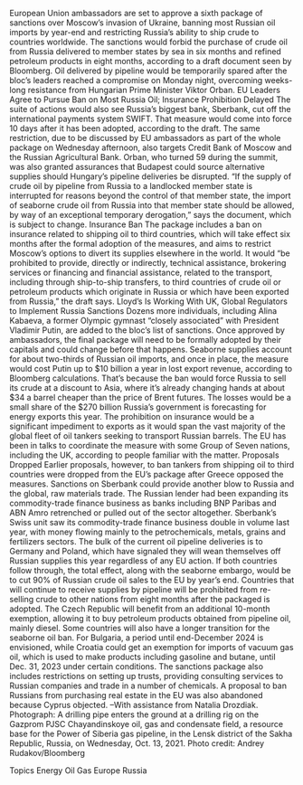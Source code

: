 European Union ambassadors are set to approve a sixth package of sanctions over Moscow’s invasion of Ukraine, banning most Russian oil imports by year-end and restricting Russia’s ability to ship crude to countries worldwide.
The sanctions would forbid the purchase of crude oil from Russia delivered to member states by sea in six months and refined petroleum products in eight months, according to a draft document seen by Bloomberg.
Oil delivered by pipeline would be temporarily spared after the bloc’s leaders reached a compromise on Monday night, overcoming weeks-long resistance from Hungarian Prime Minister Viktor Orban.
EU Leaders Agree to Pursue Ban on Most Russia Oil; Insurance Prohibition Delayed
The suite of actions would also see Russia’s biggest bank, Sberbank, cut off the international payments system SWIFT. That measure would come into force 10 days after it has been adopted, according to the draft. The same restriction, due to be discussed by EU ambassadors as part of the whole package on Wednesday afternoon, also targets Credit Bank of Moscow and the Russian Agricultural Bank.
Orban, who turned 59 during the summit, was also granted assurances that Budapest could source alternative supplies should Hungary’s pipeline deliveries be disrupted.
“If the supply of crude oil by pipeline from Russia to a landlocked member state is interrupted for reasons beyond the control of that member state, the import of seaborne crude oil from Russia into that member state should be allowed, by way of an exceptional temporary derogation,” says the document, which is subject to change.
Insurance Ban
The package includes a ban on insurance related to shipping oil to third countries, which will take effect six months after the formal adoption of the measures, and aims to restrict Moscow’s options to divert its supplies elsewhere in the world.
It would “be prohibited to provide, directly or indirectly, technical assistance, brokering services or financing and financial assistance, related to the transport, including through ship-to-ship transfers, to third countries of crude oil or petroleum products which originate in Russia or which have been exported from Russia,” the draft says.
Lloyd’s Is Working With UK, Global Regulators to Implement Russia Sanctions
Dozens more individuals, including Alina Kabaeva, a former Olympic gymnast “closely associated” with President Vladimir Putin, are added to the bloc’s list of sanctions.
Once approved by ambassadors, the final package will need to be formally adopted by their capitals and could change before that happens.
Seaborne supplies account for about two-thirds of Russian oil imports, and once in place, the measure would cost Putin up to $10 billion a year in lost export revenue, according to Bloomberg calculations. That’s because the ban would force Russia to sell its crude at a discount to Asia, where it’s already changing hands at about $34 a barrel cheaper than the price of Brent futures.
The losses would be a small share of the $270 billion Russia’s government is forecasting for energy exports this year.
The prohibition on insurance would be a significant impediment to exports as it would span the vast majority of the global fleet of oil tankers seeking to transport Russian barrels. The EU has been in talks to coordinate the measure with some Group of Seven nations, including the UK, according to people familiar with the matter.
Proposals Dropped
Earlier proposals, however, to ban tankers from shipping oil to third countries were dropped from the EU’s package after Greece opposed the measures.
Sanctions on Sberbank could provide another blow to Russia and the global, raw materials trade. The Russian lender had been expanding its commodity-trade finance business as banks including BNP Paribas and ABN Amro retrenched or pulled out of the sector altogether. Sberbank’s Swiss unit saw its commodity-trade finance business double in volume last year, with money flowing mainly to the petrochemicals, metals, grains and fertilizers sectors.
The bulk of the current oil pipeline deliveries is to Germany and Poland, which have signaled they will wean themselves off Russian supplies this year regardless of any EU action. If both countries follow through, the total effect, along with the seaborne embargo, would be to cut 90% of Russian crude oil sales to the EU by year’s end.
Countries that will continue to receive supplies by pipeline will be prohibited from re-selling crude to other nations from eight months after the packaged is adopted. The Czech Republic will benefit from an additional 10-month exemption, allowing it to buy petroleum products obtained from pipeline oil, mainly diesel.
Some countries will also have a longer transition for the seaborne oil ban. For Bulgaria, a period until end-December 2024 is envisioned, while Croatia could get an exemption for imports of vacuum gas oil, which is used to make products including gasoline and butane, until Dec. 31, 2023 under certain conditions.
The sanctions package also includes restrictions on setting up trusts, providing consulting services to Russian companies and trade in a number of chemicals. A proposal to ban Russians from purchasing real estate in the EU was also abandoned because Cyprus objected.
–With assistance from Natalia Drozdiak.
Photograph: A drilling pipe enters the ground at a drilling rig on the Gazprom PJSC Chayandinskoye oil, gas and condensate field, a resource base for the Power of Siberia gas pipeline, in the Lensk district of the Sakha Republic, Russia, on Wednesday, Oct. 13, 2021. Photo credit: Andrey Rudakov/Bloomberg

Topics
Energy
Oil Gas
Europe
Russia
